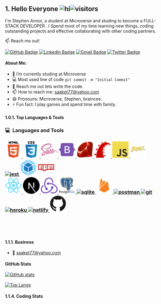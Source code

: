 ## 1. Hello Everyone <img src="https://user-images.githubusercontent.com/1303154/88677602-1635ba80-d120-11ea-84d8-d263ba5fc3c0.gif" width="28px" alt="hi">![visitors](https://visitor-badge.glitch.me/badge?page_id=braincee.braincee)

I'm Stephen Annor, a student at Microverse and studing to become a FULL-STACK DEVELOPER . I Spend most of my time learning new things, coding outstanding projects and effective collaborating with other coding partners.


:mailbox: Reach me out!

[![GitHub Badge](https://img.shields.io/badge/-braincee-white?logo=GitHub&logoColor=181717&style=plastic)](https://github.com/braincee)
[![LinkedIn Badge](https://img.shields.io/badge/-stephen-white?logo=LinkedIn&logoColor=0A66C2&style=plastic)](https://www.linkedin.com/in/kwesi-appiah-1387801a1/)
[![Gmail Badge](https://img.shields.io/badge/-saakpt77@yahoo.com-white?logo=Gmail&logoColor=EA4335&style=plastic)](mailto:saakpt77@yahoo.com)
[![Twitter Badge](https://img.shields.io/badge/-@annor0543-1ca0f1?style=flat&labelColor=1ca0f1&logo=twitter&logoColor=white&link=https://twitter.com/annor0543)](https://twitter.com/annor0543)


<!-- About Me -->

#### About Me:

- 🔭 I’m currently studing at Microverse
- :computer: Most used line of code `git commit -m "Initial Commit"`
- 🤔 Reach me out lets write the code.
- 📫 How to reach me: saakpt77@yahoo.com
- 😄 Pronouns: Microverse, Stephen, braincee.
- ⚡ Fun fact: I play games and spend time with family.

#### 1.0.1. Top Languages & Tools

<!-- TODO: Make technologies links takes you to repositories -->
<h3>
  <b>💻&nbsp; Languages and Tools</b><br/><br/>
  <a href="https://www.w3.org/html/" target="_blank">
    <img src="https://raw.githubusercontent.com/devicons/devicon/master/icons/html5/html5-original-wordmark.svg" alt="html5" width="55" height="55"/>
  </a>
  <a href="https://www.w3schools.com/css/" target="_blank">
    <img src="https://raw.githubusercontent.com/devicons/devicon/master/icons/css3/css3-original-wordmark.svg" alt="css3" width="55" height="55"/>
  </a>
  <a href="https://sass-lang.com" target="_blank">
    <img src="https://raw.githubusercontent.com/devicons/devicon/master/icons/sass/sass-original.svg" alt="sass" width="55" height="55"/>
  </a>
  <a href="https://getbootstrap.com/" target="_blank">
    <img src="https://raw.githubusercontent.com/devicons/devicon/master/icons/bootstrap/bootstrap-plain.svg" alt="bootstrap" width="55" height="55"/>
  </a>
  <a href="https://www.ruby-lang.org/en/" target="_blank">
    <img src="https://raw.githubusercontent.com/devicons/devicon/master/icons/ruby/ruby-original.svg" alt="ruby" width="55" height="55"/>
  </a>
  <a href="https://rubyonrails.org" target="_blank">
    <img src="https://raw.githubusercontent.com/devicons/devicon/master/icons/rails/rails-plain.svg" alt="rails" width="55" height="55"/>
  </a>
  <a href="https://developer.mozilla.org/en-US/docs/Web/JavaScript" target="_blank">
    <img src="https://raw.githubusercontent.com/devicons/devicon/master/icons/javascript/javascript-original.svg" alt="javascript" width="55" height="55"/>
  </a>
  <a href="https://babeljs.io/" target="_blank">
    <img src="https://raw.githubusercontent.com/github/explore/80688e429a7d4ef2fca1e82350fe8e3517d3494d/topics/babel/babel.png" alt="babel" width="55" height="55"/>
  </a>
  <a href="https://jestjs.io" target="_blank">
    <img src="https://www.vectorlogo.zone/logos/jestjsio/jestjsio-icon.svg" alt="jest" width="55" height="55"/>
  </a>
  <a href="https://webpack.js.org" target="_blank">
    <img src="https://raw.githubusercontent.com/devicons/devicon/d00d0969292a6569d45b06d3f350f463a0107b0d/icons/webpack/webpack-original.svg" alt="webpack" width="55" height="55"/></a>
  <a href="https://www.npmjs.com/" target="_blank">
    <img src="https://raw.githubusercontent.com/devicons/devicon/master/icons/npm/npm-original-wordmark.svg" alt="npm" width="55" height="55"/>
  </a>
   <br>
   <a href="https://reactjs.org/" target="_blank">
    <img src="https://raw.githubusercontent.com/devicons/devicon/master/icons/react/react-original.svg" alt="react" width="55" height="55"/>
  </a>
  <a href="https://nextjs.org/" target="_blank">
    <img src="https://raw.githubusercontent.com/devicons/devicon/master/icons/nextjs/nextjs-original.svg" alt="react" width="55" height="55"/>
  </a>
  <a href="https://redux.js.org/" target="_blank">
    <img src="https://raw.githubusercontent.com/devicons/devicon/master/icons/redux/redux-original.svg" alt="redux" width="55" height="55"/>
  </a>
  <a href="https://www.postgresql.org" target="_blank">
    <img src="https://raw.githubusercontent.com/devicons/devicon/master/icons/postgresql/postgresql-original-wordmark.svg" alt="postgresql" width="55" height="55"/>
  </a>
  <a href="https://www.sqlite.org/" target="_blank">
    <img src="https://www.vectorlogo.zone/logos/sqlite/sqlite-icon.svg" alt="sqlite" width="55" height="55"/>
  </a>
  <a href="https://firebase.google.com/" target="_blank">
    <img src="https://raw.githubusercontent.com/devicons/devicon/master/icons/firebase/firebase-plain.svg" alt="aws" width="55" height="55"/>
  </a>
  <a href="https://postman.com" target="_blank">
    <img src="https://www.vectorlogo.zone/logos/getpostman/getpostman-icon.svg" alt="postman" width="55" height="55"/>
  </a>
  <a href="https://git-scm.com/" target="_blank">
    <img src="https://www.vectorlogo.zone/logos/git-scm/git-scm-icon.svg" alt="git" width="55" height="55"/>
  </a>
  <a href="https://heroku.com" target="_blank">
    <img src="https://www.vectorlogo.zone/logos/heroku/heroku-icon.svg" alt="heroku" width="55" height="55"/>
  </a>
  <a href="https://www.netlify.com" target="_blank">
    <img src="https://www.vectorlogo.zone/logos/netlify/netlify-icon.svg" alt="netlify" width="55" height="55"/>
  </a>
  <a href="https://github.com" target="_blank">
    <img src="https://raw.githubusercontent.com/devicons/devicon/master/icons/github/github-original.svg" alt="github" width="55" height="55"/>
  </a>
</h3><br>

<br />
<br />

#### 1.1.1. Business
- :email: saakpt77@yahoo.com

#### GitHub Stats

[![GitHub stats](https://github-readme-stats.vercel.app/api?username=braincee&theme=dracula&show_icon=true)](https://github.com/braincee/github-readme-stats)<br><br>
[![Top Langs](https://github-readme-stats.vercel.app/api/top-langs/?username=braincee&theme=dracula)](https://github.com/braincee/github-readme-stats)


#### 1.1.4. Coding Stats

<!--START_SECTION:waka-->
<!--END_SECTION:waka-->



